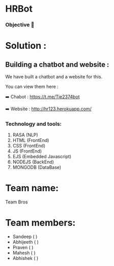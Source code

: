 # HRBot

### Objective :dart:


# Solution : 


## Building a chatbot and website :

We have built a chatbot and a website for this.

You can view them here : 


:arrow_right: Chabot : https://t.me/Tie2374bot


:arrow_right: Website :  http://hr123.herokuapp.com/

### Technology and tools:
1. RASA (NLP)
2. HTML (FrontEnd)
3. CSS  (FrontEnd)
4. JS   (FrontEnd)
5. EJS (Embedded Javascript)
6. NODEJS (BackEnd)
7. MONGODB (DataBase)

# Team name:  
Team Bros

<h1>Team members:</h1>

<ul>
  <li>Sandeep ( ) </li>
  <li>Abhijeeth ( ) </li>
  <li>Praven ( ) </li>
  <li>Mahesh ( ) </li>
  <li>Abhishek ( ) </li>
</ul>
